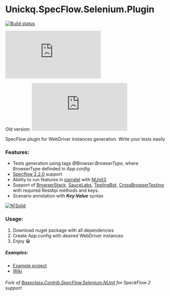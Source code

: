 # Unickq.SpecFlow.Selenium.Plugin
   
[![Build status](https://ci.appveyor.com/api/projects/status/24ct5aixw0thsii4?svg=true)](https://ci.appveyor.com/project/unickq/specflow-selenium-plugin)


[![NuGet Unickq.SpecFlow.Selenium](http://flauschig.ch/nubadge.php?id=Unickq.SpecFlow.Selenium)](https://www.nuget.org/packages/Unickq.SpecFlow.Selenium)

Old version:
[![NuGet Unickq.SeleniumHelper](http://flauschig.ch/nubadge.php?id=Unickq.SeleniumHelper)](https://www.nuget.org/packages/Unickq.SeleniumHelper)

SpecFlow plugin for WebDriver instances generation. Write your tests easily

### Features:
- Tests generation using tags *@Browser:BrowserType*, where BrowserType definded in *App.config*
- [Specflow 2.2.0](https://github.com/techtalk/SpecFlow/releases/tag/V2.2.0) support
- Ability to run features in [parralel](https://github.com/techtalk/SpecFlow/wiki/Parallel-Execution) with [NUnit3](https://github.com/nunit/docs/wiki/Parallelizable-Attribute)
- Support of [BrowserStack](browserstack.com/), [SauceLabs](https://saucelabs.com/), [TestingBot](https://testingbot.com), [CrossBrowserTesting](https://crossbrowsertesting.com/) with required RestApi methods and keys.
- Scenario annotation with ***Key:Value*** syntax

[![N|Solid](https://raw.githubusercontent.com/unickq/SpecFlow.Selenium.Plugin/master/Example.png)]()

### Usage:
1. Download nuget package with all dependencies
2. Create App.config with desired WebDriver instances
3. Enjoy 😁

##### Examples:
* [Example project](https://github.com/unickq/SpecFlow.Selenium.Plugin/tree/master/Unickq.SpecFlow.Selenium.Example)
* [Wiki](https://github.com/unickq/SpecFlow.Selenium.Plugin/wiki)

###### Fork of [Baseclass.Contrib.SpecFlow.Selenium.NUnit](https://github.com/baseclass/Contrib.SpecFlow.Selenium.NUnit) for SpeckFlow 2 support